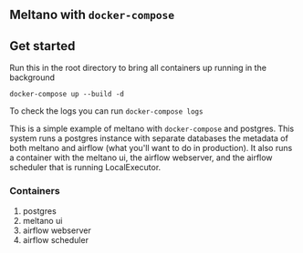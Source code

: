 ## Meltano with `docker-compose`

## Get started 

Run this in the root directory to bring all containers up running in the background
```
docker-compose up --build -d 
```

To check the logs you can run `docker-compose logs`


This is a simple example of meltano with `docker-compose` and postgres.  This system runs a postgres instance with separate databases the metadata of both meltano and airflow (what you'll want to do in production). It also runs a container with the meltano ui, the airflow webserver, and the airflow scheduler that is running LocalExecutor.


### Containers

1. postgres
2. meltano ui
3. airflow webserver
4. airflow scheduler

